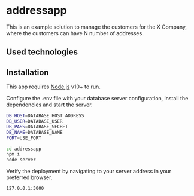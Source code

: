 # addressapp
This is an example solution to manage the customers for the X Company, where the customers can have N number of addresses.

## Used technologies

## Installation

This app requires [Node.js](https://nodejs.org/) v10+ to run.

Configure the .env file with your database server configuration, install the dependencies and start the server.

```sh
DB_HOST=DATABASE_HOST_ADDRESS
DB_USER=DATABASE_USER
DB_PASS=DATABASE_SECRET
DB_NAME=DATABASE_NAME
PORT=USE_PORT
```

```sh
cd addressapp
npm i
node server
```

Verify the deployment by navigating to your server address in your preferred browser.

```sh
127.0.0.1:3000
```